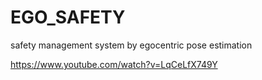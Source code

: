# EGO_SAFETY
safety management system by egocentric pose estimation

https://www.youtube.com/watch?v=LqCeLfX749Y
